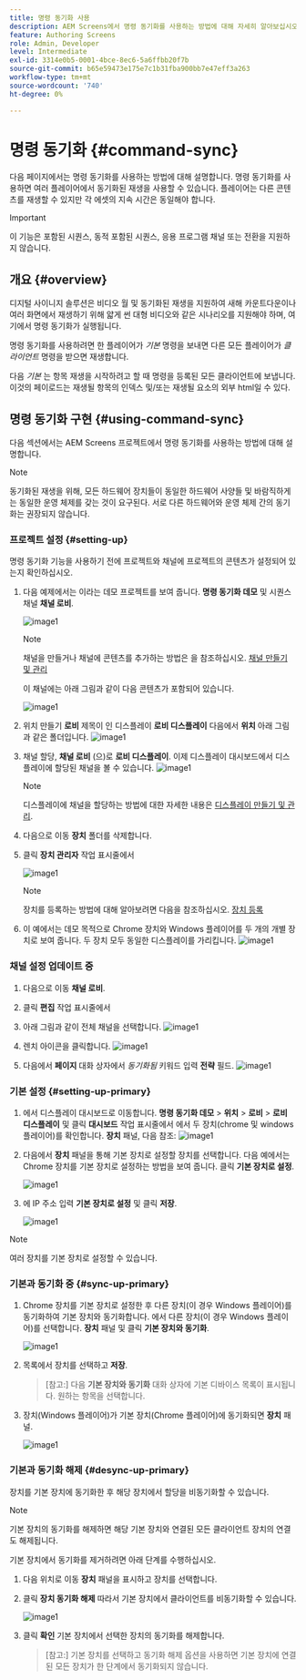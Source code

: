 ```yaml
---
title: 명령 동기화 사용
description: AEM Screens에서 명령 동기화를 사용하는 방법에 대해 자세히 알아보십시오.
feature: Authoring Screens
role: Admin, Developer
level: Intermediate
exl-id: 3314e0b5-0001-4bce-8ec6-5a6ffbb20f7b
source-git-commit: b65e59473e175e7c1b31fba900bb7e47eff3a263
workflow-type: tm+mt
source-wordcount: '740'
ht-degree: 0%

---
```


# 명령 동기화 {#command-sync}

다음 페이지에서는 명령 동기화를 사용하는 방법에 대해 설명합니다. 명령 동기화를 사용하면 여러 플레이어에서 동기화된 재생을 사용할 수 있습니다. 플레이어는 다른 콘텐츠를 재생할 수 있지만 각 에셋의 지속 시간은 동일해야 합니다.

>[!IMPORTANT]
>
>이 기능은 포함된 시퀀스, 동적 포함된 시퀀스, 응용 프로그램 채널 또는 전환을 지원하지 않습니다.

## 개요 {#overview}

디지털 사이니지 솔루션은 비디오 월 및 동기화된 재생을 지원하여 새해 카운트다운이나 여러 화면에서 재생하기 위해 얇게 썬 대형 비디오와 같은 시나리오를 지원해야 하며, 여기에서 명령 동기화가 실행됩니다.

명령 동기화를 사용하려면 한 플레이어가 *기본* 명령을 보내면 다른 모든 플레이어가 *클라이언트* 명령을 받으면 재생합니다.

다음 *기본* 는 항목 재생을 시작하려고 할 때 명령을 등록된 모든 클라이언트에 보냅니다. 이것의 페이로드는 재생될 항목의 인덱스 및/또는 재생될 요소의 외부 html일 수 있다.

## 명령 동기화 구현 {#using-command-sync}

다음 섹션에서는 AEM Screens 프로젝트에서 명령 동기화를 사용하는 방법에 대해 설명합니다.

>[!NOTE]
>
>동기화된 재생을 위해, 모든 하드웨어 장치들이 동일한 하드웨어 사양들 및 바람직하게는 동일한 운영 체제를 갖는 것이 요구된다. 서로 다른 하드웨어와 운영 체제 간의 동기화는 권장되지 않습니다.

### 프로젝트 설정 {#setting-up}

명령 동기화 기능을 사용하기 전에 프로젝트와 채널에 프로젝트의 콘텐츠가 설정되어 있는지 확인하십시오.

1. 다음 예제에서는 이라는 데모 프로젝트를 보여 줍니다. **명령 동기화 데모** 및 시퀀스 채널 **채널 로비**.

   ![image1](assets/command-sync/command-sync1-1.png)

   >[!NOTE]
   >
   >채널을 만들거나 채널에 콘텐츠를 추가하는 방법은 을 참조하십시오. [채널 만들기 및 관리](/help/user-guide/managing-channels.md)

   이 채널에는 아래 그림과 같이 다음 콘텐츠가 포함되어 있습니다.

   ![image1](assets/command-sync/command-sync2-1.png)

1. 위치 만들기 **로비** 제목이 인 디스플레이 **로비 디스플레이** 다음에서 **위치** 아래 그림과 같은 폴더입니다.
   ![image1](assets/command-sync/command-sync3-1.png)

1. 채널 할당, **채널 로비** (으)로 **로비 디스플레이**. 이제 디스플레이 대시보드에서 디스플레이에 할당된 채널을 볼 수 있습니다.
   ![image1](assets/command-sync/command-sync4-1.png)

   >[!NOTE]
   >
   >디스플레이에 채널을 할당하는 방법에 대한 자세한 내용은 [디스플레이 만들기 및 관리](/help/user-guide/managing-displays.md).

1. 다음으로 이동 **장치** 폴더를 삭제합니다.
1. 클릭 **장치 관리자** 작업 표시줄에서

   ![image1](assets/command-sync5.png)

   >[!NOTE]
   >
   >장치를 등록하는 방법에 대해 알아보려면 다음을 참조하십시오. [장치 등록](/help/user-guide/device-registration.md)

1. 이 예에서는 데모 목적으로 Chrome 장치와 Windows 플레이어를 두 개의 개별 장치로 보여 줍니다. 두 장치 모두 동일한 디스플레이를 가리킵니다.
   ![image1](assets/command-sync6.png)

### 채널 설정 업데이트 중

1. 다음으로 이동 **채널 로비**.
1. 클릭 **편집** 작업 표시줄에서
1. 아래 그림과 같이 전체 채널을 선택합니다.
   ![image1](assets/command-sync/command-sync7-1.png)

1. 렌치 아이콘을 클릭합니다.
   ![image1](assets/command-sync/command-sync8-1.png)

1. 다음에서 **페이지** 대화 상자에서 *동기화됨* 키워드 입력 **전략** 필드.
   ![image1](assets/command-sync/command-sync9-1.png)


### 기본 설정 {#setting-up-primary}

1. 에서 디스플레이 대시보드로 이동합니다. **명령 동기화 데모** > **위치**  > **로비** > **로비 디스플레이** 및 클릭 **대시보드** 작업 표시줄에서
에서 두 장치(chrome 및 windows 플레이어)를 확인합니다. **장치** 패널, 다음 참조:
   ![image1](assets/command-sync/command-sync10-1.png)

1. 다음에서 **장치** 패널을 통해 기본 장치로 설정할 장치를 선택합니다. 다음 예에서는 Chrome 장치를 기본 장치로 설정하는 방법을 보여 줍니다. 클릭 **기본 장치로 설정**.

   ![image1](assets/command-sync/command-sync11-1.png)

1. 에 IP 주소 입력 **기본 장치로 설정** 및 클릭 **저장**.

   ![image1](assets/command-sync/command-sync12-1.png)

>[!NOTE]
>
>여러 장치를 기본 장치로 설정할 수 있습니다.

### 기본과 동기화 중 {#sync-up-primary}

1. Chrome 장치를 기본 장치로 설정한 후 다른 장치(이 경우 Windows 플레이어)를 동기화하여 기본 장치와 동기화합니다.
에서 다른 장치(이 경우 Windows 플레이어)를 선택합니다. **장치** 패널 및 클릭 **기본 장치와 동기화**.

   ![image1](assets/command-sync/command-sync13-1.png)

1. 목록에서 장치를 선택하고 **저장**.

   >[참고:]
   > 다음 **기본 장치와 동기화** 대화 상자에 기본 디바이스 목록이 표시됩니다. 원하는 항목을 선택합니다.

1. 장치(Windows 플레이어)가 기본 장치(Chrome 플레이어)에 동기화되면 **장치** 패널.

   ![image1](assets/command-sync/command-sync14-1.png)

### 기본과 동기화 해제 {#desync-up-primary}

장치를 기본 장치에 동기화한 후 해당 장치에서 할당을 비동기화할 수 있습니다.

>[!NOTE]
>
>기본 장치의 동기화를 해제하면 해당 기본 장치와 연결된 모든 클라이언트 장치의 연결도 해제됩니다.

기본 장치에서 동기화를 제거하려면 아래 단계를 수행하십시오.

1. 다음 위치로 이동 **장치** 패널을 표시하고 장치를 선택합니다.

1. 클릭 **장치 동기화 해제** 따라서 기본 장치에서 클라이언트를 비동기화할 수 있습니다.

   ![image1](assets/command-sync/command-sync15-1.png)

1. 클릭 **확인** 기본 장치에서 선택한 장치의 동기화를 해제합니다.

   >[참고:]
   > 기본 장치를 선택하고 동기화 해제 옵션을 사용하면 기본 장치에 연결된 모든 장치가 한 단계에서 동기화되지 않습니다.
